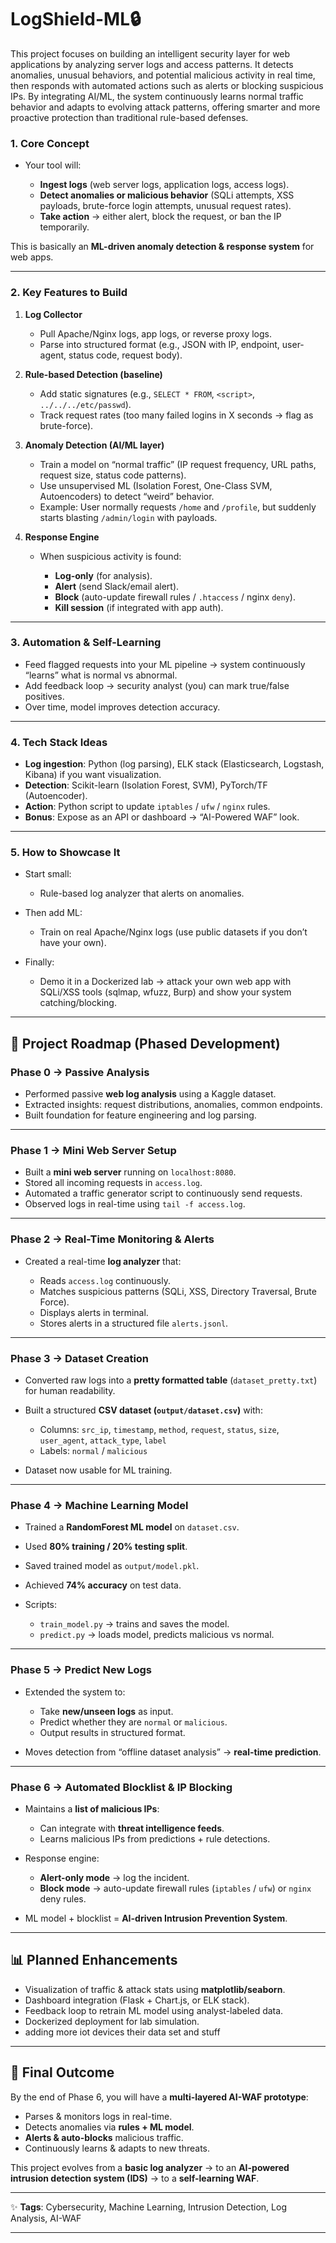 # LogShield-ML🔒

This project focuses on building an intelligent security layer for web applications by analyzing server logs and access patterns. It detects anomalies, unusual behaviors, and potential malicious activity in real time, then responds with automated actions such as alerts or blocking suspicious IPs. By integrating AI/ML, the system continuously learns normal traffic behavior and adapts to evolving attack patterns, offering smarter and more proactive protection than traditional rule-based defenses.


### 1. **Core Concept**

* Your tool will:

  * **Ingest logs** (web server logs, application logs, access logs).
  * **Detect anomalies or malicious behavior** (SQLi attempts, XSS payloads, brute-force login attempts, unusual request rates).
  * **Take action** → either alert, block the request, or ban the IP temporarily.

This is basically an **ML-driven anomaly detection & response system** for web apps.

---

### 2. **Key Features to Build**

1. **Log Collector**

   * Pull Apache/Nginx logs, app logs, or reverse proxy logs.
   * Parse into structured format (e.g., JSON with IP, endpoint, user-agent, status code, request body).

2. **Rule-based Detection (baseline)**

   * Add static signatures (e.g., `SELECT * FROM`, `<script>`, `../../../etc/passwd`).
   * Track request rates (too many failed logins in X seconds → flag as brute-force).

3. **Anomaly Detection (AI/ML layer)**

   * Train a model on “normal traffic” (IP request frequency, URL paths, request size, status code patterns).
   * Use unsupervised ML (Isolation Forest, One-Class SVM, Autoencoders) to detect “weird” behavior.
   * Example: User normally requests `/home` and `/profile`, but suddenly starts blasting `/admin/login` with payloads.

4. **Response Engine**

   * When suspicious activity is found:

     * **Log-only** (for analysis).
     * **Alert** (send Slack/email alert).
     * **Block** (auto-update firewall rules / `.htaccess` / nginx `deny`).
     * **Kill session** (if integrated with app auth).

---

### 3. **Automation & Self-Learning**

* Feed flagged requests into your ML pipeline → system continuously “learns” what is normal vs abnormal.
* Add feedback loop → security analyst (you) can mark true/false positives.
* Over time, model improves detection accuracy.

---

### 4. **Tech Stack Ideas**

* **Log ingestion**: Python (log parsing), ELK stack (Elasticsearch, Logstash, Kibana) if you want visualization.
* **Detection**: Scikit-learn (Isolation Forest, SVM), PyTorch/TF (Autoencoder).
* **Action**: Python script to update `iptables` / `ufw` / `nginx` rules.
* **Bonus**: Expose as an API or dashboard → “AI-Powered WAF” look.

---

### 5. **How to Showcase It**

* Start small:

  * Rule-based log analyzer that alerts on anomalies.
* Then add ML:

  * Train on real Apache/Nginx logs (use public datasets if you don’t have your own).
* Finally:

  * Demo it in a Dockerized lab → attack your own web app with SQLi/XSS tools (sqlmap, wfuzz, Burp) and show your system catching/blocking.

---

## 📌 Project Roadmap (Phased Development)

### **Phase 0 → Passive Analysis**

* Performed passive **web log analysis** using a Kaggle dataset.
* Extracted insights: request distributions, anomalies, common endpoints.
* Built foundation for feature engineering and log parsing.

---

### **Phase 1 → Mini Web Server Setup**

* Built a **mini web server** running on `localhost:8080`.
* Stored all incoming requests in `access.log`.
* Automated a traffic generator script to continuously send requests.
* Observed logs in real-time using `tail -f access.log`.

---

### **Phase 2 → Real-Time Monitoring & Alerts**

* Created a real-time **log analyzer** that:

  * Reads `access.log` continuously.
  * Matches suspicious patterns (SQLi, XSS, Directory Traversal, Brute Force).
  * Displays alerts in terminal.
  * Stores alerts in a structured file `alerts.jsonl`.

---

### **Phase 3 → Dataset Creation**

* Converted raw logs into a **pretty formatted table** (`dataset_pretty.txt`) for human readability.
* Built a structured **CSV dataset (`output/dataset.csv`)** with:

  * Columns: `src_ip`, `timestamp`, `method`, `request`, `status`, `size`, `user_agent`, `attack_type`, `label`
  * Labels: `normal` / `malicious`
* Dataset now usable for ML training.

---

### **Phase 4 → Machine Learning Model**

* Trained a **RandomForest ML model** on `dataset.csv`.
* Used **80% training / 20% testing split**.
* Saved trained model as `output/model.pkl`.
* Achieved **74% accuracy** on test data.
* Scripts:

  * `train_model.py` → trains and saves the model.
  * `predict.py` → loads model, predicts malicious vs normal.

---

### **Phase 5 → Predict New Logs**

* Extended the system to:

  * Take **new/unseen logs** as input.
  * Predict whether they are `normal` or `malicious`.
  * Output results in structured format.
* Moves detection from “offline dataset analysis” → **real-time prediction**.

---

### **Phase 6 → Automated Blocklist & IP Blocking**

* Maintains a **list of malicious IPs**:

  * Can integrate with **threat intelligence feeds**.
  * Learns malicious IPs from predictions + rule detections.
* Response engine:

  * **Alert-only mode** → log the incident.
  * **Block mode** → auto-update firewall rules (`iptables` / `ufw`) or `nginx` deny rules.
* ML model + blocklist = **AI-driven Intrusion Prevention System**.

---

## 📊 Planned Enhancements

* Visualization of traffic & attack stats using **matplotlib/seaborn**.
* Dashboard integration (Flask + Chart.js, or ELK stack).
* Feedback loop to retrain ML model using analyst-labeled data.
* Dockerized deployment for lab simulation.
* adding more iot devices their data set and stuff

---

## 🎯 Final Outcome

By the end of Phase 6, you will have a **multi-layered AI-WAF prototype**:

* Parses & monitors logs in real-time.
* Detects anomalies via **rules + ML model**.
* **Alerts & auto-blocks** malicious traffic.
* Continuously learns & adapts to new threats.

This project evolves from a **basic log analyzer** → to an **AI-powered intrusion detection system (IDS)** → to a **self-learning WAF**.

---

✨ **Tags**: Cybersecurity, Machine Learning, Intrusion Detection, Log Analysis, AI-WAF

---
